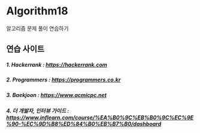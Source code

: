 # Algorithm18
알고리즘 문제 풀이 연습하기 

## 연습 사이트
##### 1. Hackerrank : https://hackerrank.com
##### 2. Programmers : https://programmers.co.kr
##### 3. Baekjoon : https://www.acmicpc.net
##### 4. 더 개발자, 인터뷰 가이드 : https://www.inflearn.com/course/%EA%B0%9C%EB%B0%9C%EC%9E%90-%EC%9D%B8%ED%84%B0%EB%B7%B0/dashboard
